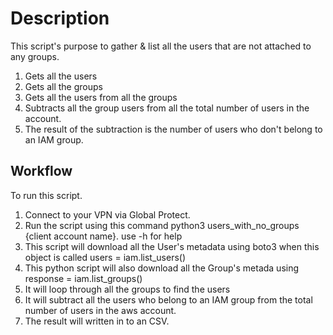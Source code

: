 # Description
This script's purpose to gather & list all the users that are not attached to any groups.

1. Gets all the users
2. Gets all the groups
3. Gets all the users from all the groups
4. Subtracts all the group users from all the total number of users in the account.
5. The result of the subtraction is the number of users who don't belong to an IAM group.


## Workflow

To run this script.

1. Connect to your VPN via Global Protect.
2. Run the script using this command python3 users_with_no_groups {client account name}. use -h for help
3. This script will download all the User's metadata using boto3 when this object is called users = iam.list_users()
4. This python script will also download all the Group's metada using response = iam.list_groups()
5. It will loop through all the groups to find the users
6. It will subtract all the users who belong to an IAM group from the total number of users in the aws account.
7. The result will written in to an CSV.
